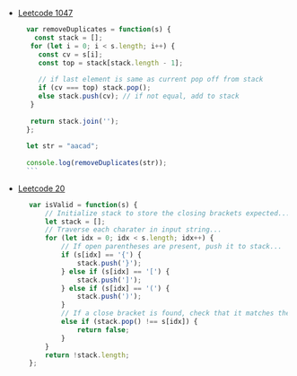 - [Leetcode 1047](https://leetcode.com/problems/remove-all-adjacent-duplicates-in-string/description/)
	```Javascript
	  var removeDuplicates = function(s) {
	    const stack = [];
	   for (let i = 0; i < s.length; i++) {
	     const cv = s[i];
	     const top = stack[stack.length - 1];
	  
	     // if last element is same as current pop off from stack
	     if (cv === top) stack.pop();
	     else stack.push(cv); // if not equal, add to stack
	   }
	  
	   return stack.join('');
	  };
	  
	  let str = "aacad";
	  
	  console.log(removeDuplicates(str));
	  ```
- [Leetcode 20](https://leetcode.com/problems/valid-parentheses/)
```Javascript
	  var isValid = function(s) {
	      // Initialize stack to store the closing brackets expected...
	      let stack = [];
	      // Traverse each charater in input string...
	      for (let idx = 0; idx < s.length; idx++) {
	          // If open parentheses are present, push it to stack...
	          if (s[idx] == '{') {
	              stack.push('}');
	          } else if (s[idx] == '[') {
	              stack.push(']');
	          } else if (s[idx] == '(') {
	              stack.push(')');
	          }
	          // If a close bracket is found, check that it matches the last stored open bracket
	          else if (stack.pop() !== s[idx]) {
	              return false;
	          }
	      }
	      return !stack.length;
	  };
```